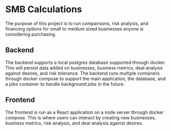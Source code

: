 # SMB Calculations

The purpose of this project is to run comparisons, risk analysis, and financing options for small to medium sized businesses anyone is considering purchasing. 

## Backend
The backend supports a local postgres database supported through docker. This will persist data added on businesses, business metrics, deal analysis against desires, and risk tolerance. The backend runs multiple containers through docker compose to support the main application, the database, and a jobs container to handle background jobs in the future.

## Frontend
The frontend is run as a React application on a node server through docker compose. This is where users can interact by creating new businesses, business metrics, risk analysis, and deal analysis against desires.